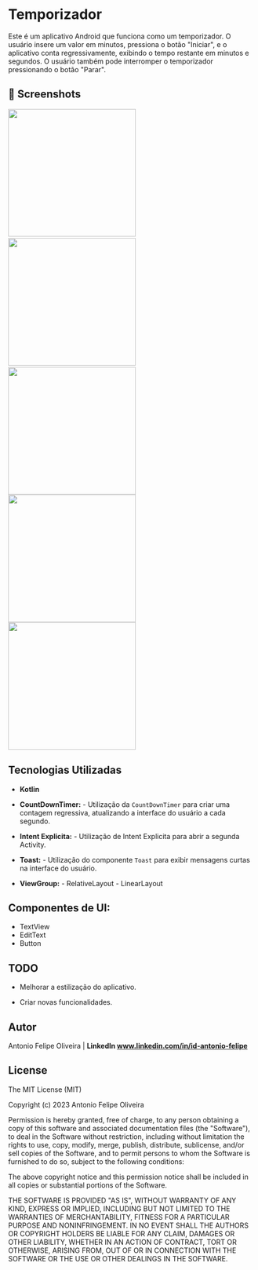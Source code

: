 # Temporizador
Este é um aplicativo Android que funciona como um temporizador. O usuário insere um valor em minutos, pressiona o botão "Iniciar", e o aplicativo conta regressivamente, exibindo o tempo restante em minutos e segundos. O usuário também pode interromper o temporizador pressionando o botão "Parar".


## :camera_flash: Screenshots
<!-- You can add more screenshots here if you like -->

<img src="/result/Screenshot_1.png" width="260">&emsp;<img src="/result/Screenshot_2.png" width="260">&emsp;<img src="/result/Screenshot_3.png" width="260"><img src="/result/Screenshot_4.png" width="260"><img src="/result/Screenshot_5.png" width="260">










## Tecnologias Utilizadas

* **Kotlin**
* **CountDownTimer:**  - Utilização da `CountDownTimer` para criar uma contagem regressiva, atualizando a interface do usuário a cada segundo.

* **Intent Explicita:**  - Utilização de Intent Explicita para abrir a segunda Activity.

* **Toast:**  - Utilização do componente `Toast` para exibir mensagens curtas na interface do usuário.
  
* **ViewGroup:**  - RelativeLayout  - LinearLayout

## **Componentes de UI:**
  - TextView
  - EditText
  - Button



## TODO

* Melhorar a estilização do aplicativo.
  
* Criar novas funcionalidades.

## Autor

Antonio Felipe Oliveira | **LinkedIn www.linkedin.com/in/id-antonio-felipe**



## License

The MIT License (MIT)

Copyright (c) 2023 Antonio Felipe Oliveira

Permission is hereby granted, free of charge, to any person obtaining a copy of
this software and associated documentation files (the "Software"), to deal in
the Software without restriction, including without limitation the rights to
use, copy, modify, merge, publish, distribute, sublicense, and/or sell copies of
the Software, and to permit persons to whom the Software is furnished to do so,
subject to the following conditions:

The above copyright notice and this permission notice shall be included in all
copies or substantial portions of the Software.

THE SOFTWARE IS PROVIDED "AS IS", WITHOUT WARRANTY OF ANY KIND, EXPRESS OR
IMPLIED, INCLUDING BUT NOT LIMITED TO THE WARRANTIES OF MERCHANTABILITY, FITNESS
FOR A PARTICULAR PURPOSE AND NONINFRINGEMENT. IN NO EVENT SHALL THE AUTHORS OR
COPYRIGHT HOLDERS BE LIABLE FOR ANY CLAIM, DAMAGES OR OTHER LIABILITY, WHETHER
IN AN ACTION OF CONTRACT, TORT OR OTHERWISE, ARISING FROM, OUT OF OR IN
CONNECTION WITH THE SOFTWARE OR THE USE OR OTHER DEALINGS IN THE SOFTWARE.
```
